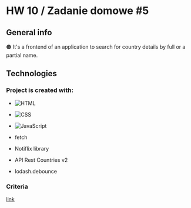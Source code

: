 # HW 10 / Zadanie domowe #5


## General info

:orange_circle: It's a frontend of an application to search for country details by full or a partial name.


## Technologies

### Project is created with:

- ![HTML](https://img.shields.io/badge/-HTML-05122A?style=flat&logo=HTML5)&nbsp;

- ![CSS](https://img.shields.io/badge/-CSS-05122A?style=flat&logo=CSS3&logoColor=1572B6)&nbsp;
 
- ![JavaScript](https://img.shields.io/badge/-JavaScript-05122A?style=flat&logo=javascript)&nbsp;

- fetch

- Notiflix library

- API Rest Countries v2

- lodash.debounce

### Criteria

[link](https://github.com/goitacademy/javascript-homework/blob/main/v2/10/README.pl.md)
